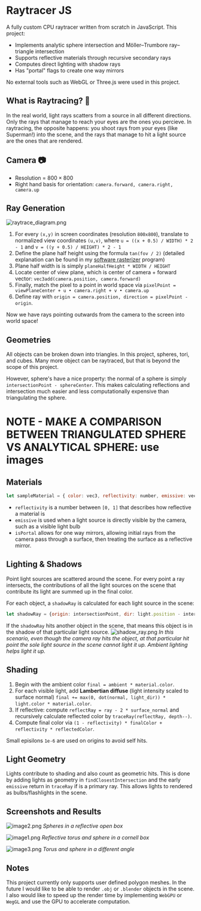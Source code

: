 # Raytracer JS
A fully custom CPU raytracer written from scratch in JavaScript. This project:
*  Implements analytic sphere intersection and Möller–Trumbore ray–triangle intersection
* Supports reflective materials through recursive secondary rays
* Computes direct lighting with shadow rays
* Has "portal" flags to create one way mirrors

No external tools such as WebGL or Three.js were used in this project.

## What is Raytracing? 🔦
In the real world, light rays scatters from a source in all different directions. Only the rays that manage to reach your eyes are the ones you percieve. In raytracing, the opposite happens: you shoot rays from your eyes (like Superman!) into the scene, and the rays that manage to hit a light source are the ones that are rendered.

## Camera 📷
* Resolution = $800 \times 800$
* Right hand basis for orientation: `camera.forward, camera.right, camera.up`
## Ray Generation
![raytrace_diagram.png](./images/raytrace_diagram.png)   
1. For every `(x,y)` in screen coordinates (resolution `800x800`), translate to normalized view coordinates `(u,v)`, where `u = ((x + 0.5) / WIDTH) * 2 - 1` and `v = ((y + 0.5) / HEIGHT) * 2 - 1`
2. Define the plane half height using the formula `tan(fov / 2)` (detailed explanation can be found in my  <a href=https://github.com/mojofill/rasterizer-js>software rasterizer</a> program)
3. Plane half width is is simply `planeHalfHeight * WIDTH / HEIGHT`
4. Locate center of view plane, which is center of camera + forward vector: `vec3add(camera.position, camera.forward)`
5. Finally, match the pixel to a point in world space via `pixelPoint = viewPlaneCenter + u • camera.right + v • camera.up`
6. Define ray with `origin = camera.position, direction = pixelPoint - origin`.

Now we have rays pointing outwards from the camera to the screen into world space!

## Geometries
All objects can be broken down into triangles. In this project, spheres, tori, and cubes. Many more object can be raytraced, but that is beyond the scope of this project.

However, sphere's have a nice property: the normal of a sphere is simply `intersectionPoint - sphereCenter`. This makes calculating reflections and intersection much easier and less computationally expensive than triangulating the sphere.

# NOTE - MAKE A COMPARISON BETWEEN TRIANGULATED SPHERE VS ANALYTICAL SPHERE: use images

## Materials
```js
let sampleMaterial = { color: vec3, reflectivity: number, emissive: vec3, isPortal: boolean }
```

* `reflectivity` is a number between `[0, 1]` that describes how reflective a material is
* `emissive` is used when a light source is directly visible by the camera, such as a visible light bulb
* `isPortal` allows for one way mirrors, allowing initial rays from the camera pass through a surface, then treating the surface as a reflective mirror.

## Lighting & Shadows
Point light sources are scattered around the scene. For every point a ray intersects, the contributions of all the light sources on the scene that contribute its light are summed up in the final color.

For each object, a `shadowRay` is calculated for each light source in the scene:
```js
let shadowRay = {origin: intersectionPoint, dir: light.position - intersectionPoint}
```
If the `shadowRay` hits another object in the scene, that means this object is in the shadow of that particular light source.
![shadow_ray.png](./images/shadow_ray.png)
*In this scenario, even though the camera ray hits the object, at that particular hit point the sole light source in the scene cannot light it up. Ambient lighting helps light it up.*

## Shading
1. Begin with the ambient color `final = ambient * material.color`.
2. For each visible light, add **Lambertian diffuse** (light intensity scaled to surface normal) `final += max(0, dot(normal, light_dir)) * light.color * material.color`.
3. If reflective: compute `reflectRay = ray - 2 * surface_normal` and recursively calculate reflected color by `traceRay(reflectRay, depth--)`.
4. Compute final color via `(1 - reflectivity) * finalColor + reflectivity * reflectedColor`.

Small episilons `1e-6` are used on origins to avoid self hits.

## Light Geometry
Lights contribute to shading and also count as geometric hits. This is done by adding lights as geometry in `findClosestIntersection` and the early `emissive` return in `traceRay` if is a primary ray. This allows lights to rendered as bulbs/flashlights in the scene.

## Screenshots and Results
![image2.png](./images/image2.png)
*Spheres in a reflective open box*

![image1.png](./images/image1.png)
*Reflective torus and sphere in a cornell box*

![image3.png](./images/image3.png)
*Torus and sphere in a different angle*

## Notes
This project currently only supports user defined polygon meshes. In the future I would like to be able to render `.obj` or `.blender` objects in the scene. I also would like to speed up the render time by implementing `WebGPU` or `WegGL` and use the GPU to accelerate computation.
